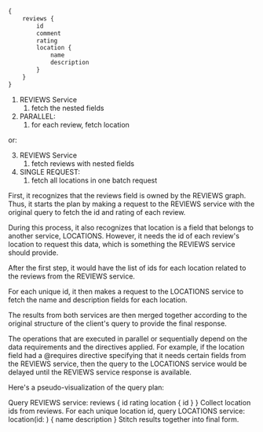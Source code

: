 ```graphql
{
    reviews {
        id
        comment
        rating
        location {
            name
            description
        }
    }
}
```

1. REVIEWS Service
   1. fetch the nested fields
2. PARALLEL:
   1. for each review, fetch location

or:

3. REVIEWS Service
   1. fetch reviews with nested fields
4. SINGLE REQUEST:
   1. fetch all locations in one batch request


First, it recognizes that the reviews field is owned by the REVIEWS graph. Thus, it starts the plan by making a request to the REVIEWS service with the original query to fetch the id and rating of each review.

During this process, it also recognizes that location is a field that belongs to another service, LOCATIONS. However, it needs the id of each review's location to request this data, which is something the REVIEWS service should provide.

After the first step, it would have the list of ids for each location related to the reviews from the REVIEWS service.

For each unique id, it then makes a request to the LOCATIONS service to fetch the name and description fields for each location.

The results from both services are then merged together according to the original structure of the client's query to provide the final response.

The operations that are executed in parallel or sequentially depend on the data requirements and the directives applied. For example, if the location field had a @requires directive specifying that it needs certain fields from the REVIEWS service, then the query to the LOCATIONS service would be delayed until the REVIEWS service response is available.

Here's a pseudo-visualization of the query plan:

Query REVIEWS service: reviews { id rating location { id } }
Collect location ids from reviews.
For each unique location id, query LOCATIONS service: location(id: <id>) { name description }
Stitch results together into final form.